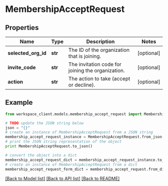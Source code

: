 # MembershipAcceptRequest


## Properties
Name | Type | Description | Notes
------------ | ------------- | ------------- | -------------
**selected_org_id** | **str** | The ID of the organization that is joining. | [optional] 
**invite_code** | **str** | The invitation code for joining the organization. | [optional] 
**action** | **str** | The action to take (accept or decline). | [optional] 

## Example

```python
from workspace_client.models.membership_accept_request import MembershipAcceptRequest

# TODO update the JSON string below
json = "{}"
# create an instance of MembershipAcceptRequest from a JSON string
membership_accept_request_instance = MembershipAcceptRequest.from_json(json)
# print the JSON string representation of the object
print MembershipAcceptRequest.to_json()

# convert the object into a dict
membership_accept_request_dict = membership_accept_request_instance.to_dict()
# create an instance of MembershipAcceptRequest from a dict
membership_accept_request_form_dict = membership_accept_request.from_dict(membership_accept_request_dict)
```
[[Back to Model list]](../README.md#documentation-for-models) [[Back to API list]](../README.md#documentation-for-api-endpoints) [[Back to README]](../README.md)


